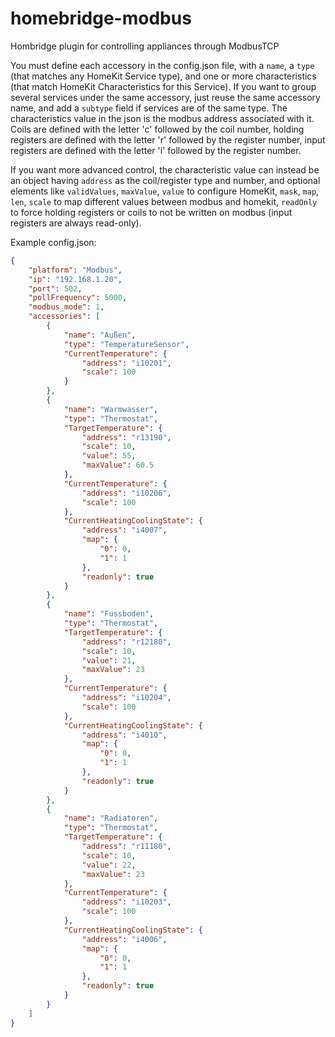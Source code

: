 # homebridge-modbus

Hombridge plugin for controlling appliances through ModbusTCP

You must define each accessory in the config.json file, with a `name`, a `type` (that matches any HomeKit Service type), and one or more characteristics (that match HomeKit Characteristics for this Service).
If you want to group several services under the same accessory, just reuse the same accessory name, and add a `subtype` field if services are of the same type.
The characteristics value in the json is the modbus address associated with it.
Coils are defined with the letter 'c' followed by the coil number, holding registers are defined with the letter 'r' followed by the register number, input registers are defined with the letter 'i' followed by the register number.

If you want more advanced control, the characteristic value can instead be an object having `address` as the coil/register type and number, and optional elements like `validValues`, `maxValue`, `value` to configure HomeKit, `mask`, `map`, `len`, `scale` to map different values between modbus and homekit, `readOnly` to force holding registers or coils to not be written on modbus (input registers are always read-only).

Example config.json:
```json
{
    "platform": "Modbus",
    "ip": "192.168.1.20",
    "port": 502,
    "pollFrequency": 5000,
    "modbus_mode": 1,
    "accessories": [
        {
            "name": "Außen",
            "type": "TemperatureSensor",
            "CurrentTemperature": {
                "address": "i10201",
                "scale": 100
            }
        },
        {
            "name": "Warmwasser",
            "type": "Thermostat",
            "TargetTemperature": {
                "address": "r13190",
                "scale": 10,
                "value": 55,
                "maxValue": 60.5
            },
            "CurrentTemperature": {
                "address": "i10206",
                "scale": 100
            },
            "CurrentHeatingCoolingState": {
                "address": "i4007",
                "map": {
                    "0": 0,
                    "1": 1
                },
                "readonly": true
            }
        },
        {
            "name": "Fussboden",
            "type": "Thermostat",
            "TargetTemperature": {
                "address": "r12180",
                "scale": 10,
                "value": 21,
                "maxValue": 23
            },
            "CurrentTemperature": {
                "address": "i10204",
                "scale": 100
            },
            "CurrentHeatingCoolingState": {
                "address": "i4010",
                "map": {
                    "0": 0,
                    "1": 1
                },
                "readonly": true
            }
        },
        {
            "name": "Radiatoren",
            "type": "Thermostat",
            "TargetTemperature": {
                "address": "r11180",
                "scale": 10,
                "value": 22,
                "maxValue": 23
            },
            "CurrentTemperature": {
                "address": "i10203",
                "scale": 100
            },
            "CurrentHeatingCoolingState": {
                "address": "i4006",
                "map": {
                    "0": 0,
                    "1": 1
                },
                "readonly": true
            }
        }
    ]
}
```
